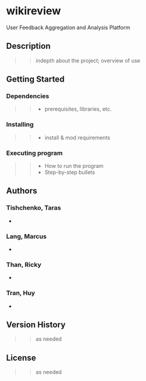 # wikireview
User Feedback Aggregation and Analysis Platform

## Description

>> indepth about the project; overview of use

## Getting Started

### Dependencies

>> * prerequisites, libraries, etc.

### Installing

>>  * install & mod requirements

### Executing program

>> * How to run the program
>> * Step-by-step bullets

## Authors

### Tishchenko, Taras
*
### Lang, Marcus
*
### Than, Ricky
*
### Tran, Huy
*

## Version History

>> as needed

## License

>> as needed
